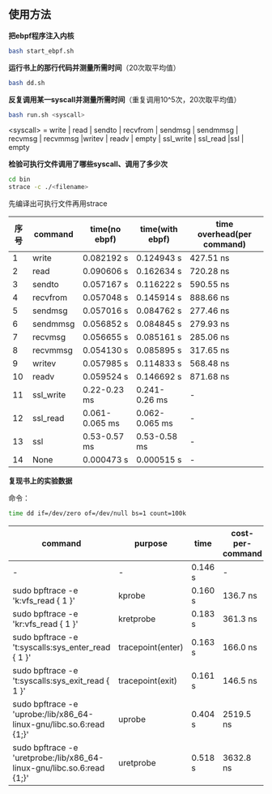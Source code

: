 ## 使用方法

**把ebpf程序注入内核**

```bash
bash start_ebpf.sh
```



**运行书上的那行代码并测量所需时间**（20次取平均值）

```bash
bash dd.sh
```



**反复调用某一syscall并测量所需时间**（重复调用10^5次，20次取平均值）

```bash
bash run.sh <syscall>
```

\<syscall\> = write | read | sendto | recvfrom | sendmsg | sendmmsg | recvmsg | recvmmsg |writev | readv | empty | ssl_write | ssl_read |ssl | empty



**检验可执行文件调用了哪些syscall、调用了多少次**

```bash
cd bin
strace -c ./<filename>
```

先编译出可执行文件再用strace



| 序号 | command   | time(no ebpf)  | time(with ebpf) | time overhead(per command) |
| ---- | --------- | -------------- | --------------- | -------------------------- |
| 1    | write     | 0.082192 s     | 0.124943 s      | 427.51 ns                  |
| 2    | read      | 0.090606 s     | 0.162634 s      | 720.28 ns                  |
| 3    | sendto    | 0.057167 s     | 0.116222 s      | 590.55 ns                  |
| 4    | recvfrom  | 0.057048 s     | 0.145914 s      | 888.66 ns                  |
| 5    | sendmsg   | 0.057016 s     | 0.084762 s      | 277.46 ns                  |
| 6    | sendmmsg  | 0.056852 s     | 0.084845 s      | 279.93 ns                  |
| 7    | recvmsg   | 0.056655 s     | 0.085161 s      | 285.06 ns                  |
| 8    | recvmmsg  | 0.054130 s     | 0.085895 s      | 317.65 ns                  |
| 9    | writev    | 0.057985 s     | 0.114833 s      | 568.48 ns                  |
| 10   | readv     | 0.059524 s     | 0.146692 s      | 871.68 ns                  |
| 11   | ssl_write | 0.22-0.23 ms   | 0.241-0.26 ms   | -                          |
| 12   | ssl_read  | 0.061-0.065 ms | 0.062-0.065 ms  | -                          |
| 13   | ssl       | 0.53-0.57 ms   | 0.53-0.58 ms    | -                          |
| 14   | None      | 0.000473 s     | 0.000515 s      | -                          |



**复现书上的实验数据**

命令：

```bash
time dd if=/dev/zero of=/dev/null bs=1 count=100k
```



| command                                                      | purpose           | time    | cost-per-command |
| ------------------------------------------------------------ | ----------------- | ------- | ---------------- |
| -                                                            | -                 | 0.146 s | -                |
| sudo bpftrace -e 'k:vfs_read { 1 }'                          | kprobe            | 0.160 s | 136.7 ns         |
| sudo bpftrace -e 'kr:vfs_read { 1 }'                         | kretprobe         | 0.183 s | 361.3 ns         |
| sudo bpftrace -e 't:syscalls:sys_enter_read { 1 }'           | tracepoint(enter) | 0.163 s | 166.0 ns         |
| sudo bpftrace -e 't:syscalls:sys_exit_read { 1 }'            | tracepoint(exit)  | 0.161 s | 146.5 ns         |
| sudo bpftrace -e 'uprobe:/lib/x86_64-linux-gnu/libc.so.6:read {1;}' | uprobe            | 0.404 s | 2519.5 ns        |
| sudo bpftrace -e 'uretprobe:/lib/x86_64-linux-gnu/libc.so.6:read {1;}' | uretprobe         | 0.518 s | 3632.8 ns        |

